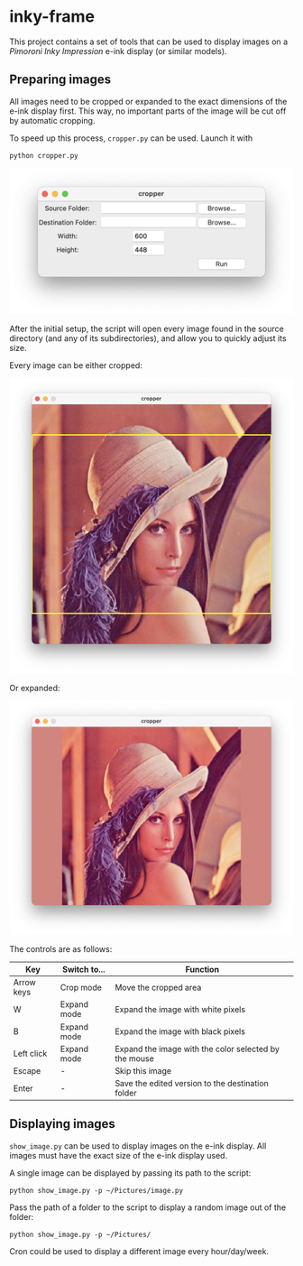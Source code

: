 # inky-frame
This project contains a set of tools that can be used to display images on a *Pimoroni Inky Impression* e-ink display (or similar models).


## Preparing images

All images need to be cropped or expanded to the exact dimensions of the e-ink display first. This way, no important parts of the image will be cut off by automatic cropping. 

To speed up this process, `cropper.py` can be used. Launch it with 

    python cropper.py

![Initial setup](docs/cropper_1.png)

After the initial setup, the script will open every image found in the source directory (and any of its subdirectories), and allow you to quickly adjust its size.

Every image can be either cropped:

![Initial setup](docs/crop_mode.png)

Or expanded:

![Initial setup](docs/expand_mode.png)

The controls are as follows:

| Key  | Switch to... | Function |
| ------------- | ------------- |  ------------- |
| Arrow keys  | Crop mode | Move the cropped area |
| W | Expand mode | Expand the image with white pixels |
| B | Expand mode | Expand the image with black pixels |
| Left click | Expand mode | Expand the image with the color selected by the mouse |
| Escape | - | Skip this image |
| Enter | - | Save the edited version to the destination folder |


## Displaying images

`show_image.py` can be used to display images on the e-ink display. All images must have the exact size of the e-ink display used.

A single image can be displayed by passing its path to the script:

    python show_image.py -p ~/Pictures/image.py

Pass the path of a folder to the script to display a random image out of the folder:

    python show_image.py -p ~/Pictures/


Cron could be used to display a different image every hour/day/week.
